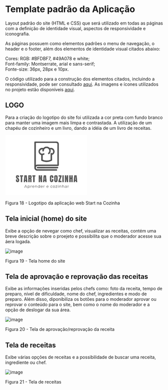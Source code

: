 # Template padrão da Aplicação

Layout padrão do site (HTML e CSS) que será utilizado em todas as páginas com a definição de identidade visual, aspectos de responsividade e iconografia.

As páginas possuem como elementos padrões o menu de navegação, o header e o footer, além dos elementos de identidade visual citados abaixo:

Cores: RGB: #BFDBF7, #49A078 e white; <br>
Font-family: Montserrate, arial e sans-serif; <br>
Fonte-size: 36px, 28px e 10px.

O código utilizado para a construção dos elementos citados, incluindo a responsividade, pode ser consultado <a href="https://github.com/ICEI-PUC-Minas-PMV-ADS/pmv-ads-2023-2-e1-proj-web-t2-projeto_start_na_cozinha_g4/tree/main/codigo-fonte">aqui</a>. As imagens e ícones utilizados no projeto estão disponíveis <a href="https://github.com/ICEI-PUC-Minas-PMV-ADS/pmv-ads-2023-2-e1-proj-web-t2-projeto_start_na_cozinha_g4/tree/main/codigo-fonte/img">aqui</a>.

## LOGO

Para a criação do logotipo do site foi utilizada a cor preta com fundo branco para manter uma imagem mais limpa e contrastada. A utilização de um chapéu de cozinheiro e um livro, dando a idéia de um livro de receitas.

![Logotipo da aplicação web Start na Cozinha](../codigo-fonte/img/Logo.png)

Figura 18 - Logotipo da aplicação web Start na Cozinha

## Tela inicial (home) do site

Exibe a opção de nevegar como chef, visualizar as receitas, contém uma breve descrição sobre o proejeto e possibilita que o moderador acesse sua áera logada.

![image](https://github.com/ICEI-PUC-Minas-PMV-ADS/pmv-ads-2023-2-e1-proj-web-t2-projeto_start_na_cozinha_g4/assets/144265096/178fa0d4-6f57-4de2-b9ae-11da6b4de36e)

Figura 19 - Tela home do site


## Tela de aprovação e reprovação das receitas

Exibe as informações inseridas pelos chefs como: foto da receita, tempo de preparo, nível de dificuldade, nome do chef, ingredientes e modo de preparo. Além disso, diponibiliza os botões para o moderador aprovar ou reprovar o conteúdo para o site, bem como o nome do moderador e a opção de deslogar da sua área.

![image](https://github.com/ICEI-PUC-Minas-PMV-ADS/pmv-ads-2023-2-e1-proj-web-t2-projeto_start_na_cozinha_g4/assets/144265096/765ad12c-695d-4620-8994-227d5fdd6b6f)

Figura 20 - Tela de aprovação/reprovação da receita

## Tela de receitas

Exibe várias opções de receitas e a possibilidade de buscar uma receita, ingrediente ou chef.

![image](https://github.com/ICEI-PUC-Minas-PMV-ADS/pmv-ads-2023-2-e1-proj-web-t2-projeto_start_na_cozinha_g4/assets/144265096/02b25f47-57ec-42c5-9add-918af877a725)

Figura 21 - Tela de receitas
